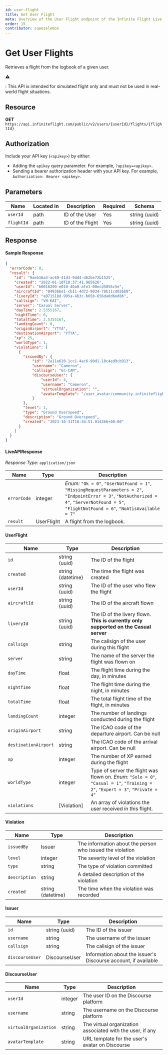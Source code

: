 ```yaml
---
id: user-flight
title: Get User Flight
meta: Overview of the User Flight endpoint of the Infinite Flight Live API
order: 15
contributor: sqeezelemon
---
```


# Get User Flights

Retrieves a flight from the logbook of a given user.

⚠️

: This API is intended for simulated flight only and must not be used in real-world flight situations.

## Resource

**GET** `https://api.infiniteflight.com/public/v2/users/{userId}/flights/{flightId}`

## Authorization

Include your API key (`<apikey>`) by either:

- Adding the `apikey` query parameter. For example, `?apikey=<apikey>`.
- Sending a bearer authorization header with your API key. For example, `Authorization: Bearer <apikey>`.

## Parameters

| Name     | Located in | Description    | Required | Schema        |
| -------- | ---------- | -------------- | -------- | ------------- |
| `userId` | path       | ID of the User | Yes      | string (uuid) |
| `flightId` | path | ID of the Flight | Yes | string (uuid) |

## Response

#### Sample Response

```json
{
  "errorCode": 0,
  "result": {
    "id": "9aeb16a3-ac69-41d3-9dd4-d62be72b1525",
    "created": "2022-01-10T10:37:41.965626",
    "userId": "b0018209-e010-40a0-afe1-00ecd5856c5e",
    "aircraftId": "849366e1-cb11-4d72-9034-78b11cd026b0",
    "liveryId": "a071518d-995a-4b3c-b65b-656da0d6ed86",
    "callsign": "VH-KAI",
    "server": "Casual Server",
    "dayTime": 2.5355167,
    "nightTime": 0,
    "totalTime": 2.5355167,
    "landingCount": 0,
    "originAirport": "YTYA",
    "destinationAirport": "YTYA",
    "xp": 25,
    "worldType": 1,
    "violations": [
      {
        "issuedBy": {
            "id": "2a11e620-1cc1-4ac6-90d1-18c4ed9cb913",
            "username": "Cameron",
            "callsign": "EC-CAM",
            "discourseUser": {
                "userId": 4,
                "username": "Cameron",
                "virtualOrganization": "",
                "avatarTemplate": "/user_avatar/community.infiniteflight.com/cameron/{size}/886772_2.png"
            }
        },
        "level": 1,
        "type": "Ground Overspeed",
        "description": "Ground Overspeed",
        "created": "2023-10-31T16:34:51.014366+00:00"
      }
    ]
  }
}
```

#### LiveAPIResponse

*Response Type:* `application/json`

| Name | Type | Description |
| -- | -- | -- |
| `errorCode` | integer | _Enum:_ `"Ok = 0"`, `"UserNotFound = 1"`, `"MissingRequestParameters = 2"`, `"EndpointError = 3"`, `"NotAuthorized = 4"`, `"ServerNotFound = 5"`, `"FlightNotFound = 6"`, `"NoAtisAvailable = 7"` |
| `result` | UserFlight | A flight from the logbook. |

#### UserFlight

| Name | Type | Description |
| -- | -- | -- |
| `id` | string (uuid) | The ID of the flight |
| `created` | string (datetime) | The time the flight was created |
| `userId` | string (uuid) | The ID of the user who flew the flight |
| `aircraftId` | string (uuid) | The ID of the aircraft flown |
| `liveryId` | string (uuid) | The ID of the livery flown. **This is currently only supported on the Casual server** |
| `callsign` | string | The callsign of the user during this flight |
| `server` | string | The name of the server the flight was flown on |
| `dayTime` | float | The flight time during the day, in minutes |
| `nightTime` | float | The flight time during the night, in minutes |
| `totalTime` | float | The total flight time of the flight, in minutes |
| `landingCount` | integer | The number of landings conducted during the flight |
| `originAirport` | string | The ICAO code of the departure airport. Can be null |
| `destinationAirport` | string | The ICAO code of the arrival airport. Can be null |
| `xp` | integer | The number of XP earned during the flight |
| `worldType` | integer | Type of server the flight was flown on. _Enum:_ `"Solo = 0"`, `"Casual = 1"`, `"Training = 2"`, `"Expert = 3"`, `"Private = 4"` |
| `violations` | [Violation] | An array of violations the user received in this flight. |

#### Violation

| Name          | Type          | Description |
| ------------- | ------------- | ----------- |
| `issuedBy`    | Issuer        | The information about the person who issued the violation |
| `level`       | integer       | The severity level of the violation |
| `type`        | string        | The type of violation committed |
| `description` | string        | A detailed description of the violation |
| `created`     | string (datetime) | The time when the violation was recorded |

#### Issuer

| Name             | Type   | Description |
| ---------------- | ------ | ----------- |
| `id`             | string (uuid) | The ID of the issuer |
| `username`       | string | The username of the issuer |
| `callsign`       | string | The callsign of the issuer |
| `discourseUser`  | DiscourseUser | Information about the issuer's Discourse account, if available |

#### DiscourseUser

| Name                 | Type   | Description |
| -------------------- | ------ | ----------- |
| `userId`             | integer | The user ID on the Discourse platform |
| `username`           | string | The username on the Discourse platform |
| `virtualOrganization`| string | The virtual organization associated with the user, if any |
| `avatarTemplate`     | string | URL template for the user's avatar on Discourse |